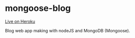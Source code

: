 # mongoose-blog

[Live on Heroku](https://quiet-refuge-61168.herokuapp.com)

Blog web app making with nodeJS and MongoDB (Mongoose). 
